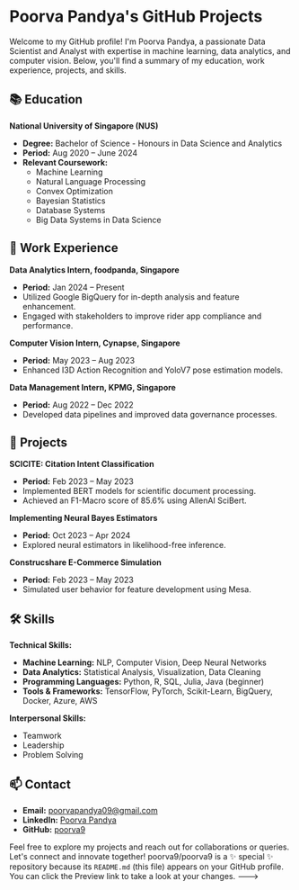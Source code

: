 # Poorva Pandya's GitHub Projects

Welcome to my GitHub profile! I'm Poorva Pandya, a passionate Data Scientist and Analyst with expertise in machine learning, data analytics, and computer vision. Below, you'll find a summary of my education, work experience, projects, and skills.

## 📚 Education

**National University of Singapore (NUS)**
- **Degree:** Bachelor of Science - Honours in Data Science and Analytics
- **Period:** Aug 2020 – June 2024
- **Relevant Coursework:**
  - Machine Learning
  - Natural Language Processing
  - Convex Optimization
  - Bayesian Statistics
  - Database Systems
  - Big Data Systems in Data Science

## 💼 Work Experience

**Data Analytics Intern, foodpanda, Singapore**
- **Period:** Jan 2024 – Present
- Utilized Google BigQuery for in-depth analysis and feature enhancement.
- Engaged with stakeholders to improve rider app compliance and performance.

**Computer Vision Intern, Cynapse, Singapore**
- **Period:** May 2023 – Aug 2023
- Enhanced I3D Action Recognition and YoloV7 pose estimation models.

**Data Management Intern, KPMG, Singapore**
- **Period:** Aug 2022 – Dec 2022
- Developed data pipelines and improved data governance processes.

## 🚀 Projects

**SCICITE: Citation Intent Classification**
- **Period:** Feb 2023 – May 2023
- Implemented BERT models for scientific document processing.
- Achieved an F1-Macro score of 85.6% using AllenAI SciBert.

**Implementing Neural Bayes Estimators**
- **Period:** Oct 2023 – Apr 2024
- Explored neural estimators in likelihood-free inference.

**Construcshare E-Commerce Simulation**
- **Period:** Feb 2023 – May 2023
- Simulated user behavior for feature development using Mesa.

## 🛠 Skills

**Technical Skills:**
- **Machine Learning:** NLP, Computer Vision, Deep Neural Networks
- **Data Analytics:** Statistical Analysis, Visualization, Data Cleaning
- **Programming Languages:** Python, R, SQL, Julia, Java (beginner)
- **Tools & Frameworks:** TensorFlow, PyTorch, Scikit-Learn, BigQuery, Docker, Azure, AWS

**Interpersonal Skills:**
- Teamwork
- Leadership
- Problem Solving

## 📫 Contact

- **Email:** [poorvapandya09@gmail.com](mailto:poorvapandya09@gmail.com)
- **LinkedIn:** [Poorva Pandya](https://www.linkedin.com/in/poorva-pandya)
- **GitHub:** [poorva9](https://github.com/poorva9)

Feel free to explore my projects and reach out for collaborations or queries. Let's connect and innovate together!
poorva9/poorva9 is a ✨ special ✨ repository because its `README.md` (this file) appears on your GitHub profile.
You can click the Preview link to take a look at your changes.
--->
